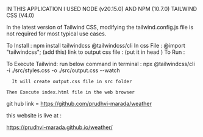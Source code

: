 IN THIS APPLICATION I USED NODE (v20.15.0) AND NPM (10.7.0)
TAILWIND CSS (V4.0)

In the latest version of Tailwind CSS, modifying the tailwind.config.js file is not required for most typical use cases.

To Install :
           npm install tailwindcss @tailwindcss/cli
In css File :
           @import "tailwindcss"; (add this)
link to output css file :
           <link href="./output.css" rel="stylesheet"> (put it in head )
To Run :

  To Execute Tailwind: 
    run below command in terminal :
      npx @tailwindcss/cli -i ./src/styles.css -o ./src/output.css --watch  

      It will create output.css file in src folder  
    
    Then Execute index.html file in the web browser 

git hub link = https://github.com/prudhvi-marada/weather

this website is live at :
       
https://prudhvi-marada.github.io/weather/
